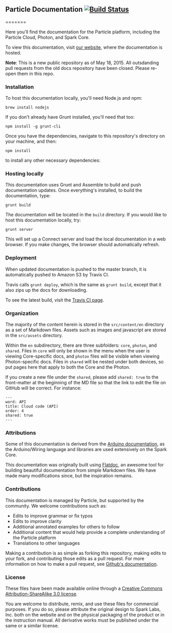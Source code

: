 ## Particle Documentation [![Build Status](https://travis-ci.org/spark/docs.svg?branch=feature/server-side-rendering)](https://travis-ci.org/spark/docs)
=======

Here you'll find the documentation for the Particle platform, including the Particle Cloud, Photon, and Spark Core.

To view this documentation, visit [our website](http://docs.particle.io), where the documentation is hosted.

**Note**: This is a new public repository as of May 18, 2015. All
outsdanding pull requests from the old docs repository have been closed.
Please re-open them in this repo.

### Installation

To host this documentation locally, you'll need Node.js and npm:

    brew install nodejs

If you don't already have Grunt installed, you'll need that too:

    npm install -g grunt-cli

Once you have the dependencies, navigate to this repository's directory on your machine, and then:

    npm install

to install any other necessary dependencies:

### Hosting locally

This documentation uses Grunt and Assemble to build and push documentation updates. Once everything's installed, to build the documentation, type:

`grunt build`

The documentation will be located in the `build` directory. If you would like to host this documentation locally, try:

`grunt server`

This will set up a Connect server and load the local documentation in a web browser. If you make changes, the browser should automatically refresh.

### Deployment

When updated documentation is pushed to the master branch, it is automatically pushed to Amazon S3 by Travis CI.

Travis calls `grunt deploy`, which is the same as `grunt build`, except that it also zips up the docs for downloading.

To see the latest build, visit the [Travis CI page](https://travis-ci.org/spark/docs).

### Organization

The majority of the content herein is stored in the `src/content/en` directory as a set of Markdown files. Assets such as images and javascript are stored in the `src/assets` directory.

Within the `en` subdirectory, there are three subfolders: `core`,
`photon`, and `shared`. Files in `core` will only be shown in the menu when the user
is viewing Core-specific docs, and `photon` files will be visible when
viewing Photon-specific docs. Files in `shared` will be nested under both
devices, so put pages here that apply to both the Core and the Photon.

If you create a new file under the `shared`, please add `shared: true`
to the front-matter at the beginning of the MD file so that the link to
edit the file on GitHub will be correct. For instance:

```
---
word: API
title: Cloud code (API)
order: 4
shared: true
---
```

### Attributions

Some of this documentation is derived from the [Arduino documentation](http://arduino.cc/en/Reference), as the Arduino/Wiring language and libraries are used extensively on the Spark Core.

This documentation was originally built using [Flatdoc](http://ricostacruz.com/flatdoc/), an awesome tool for building beautiful documentation from simple Markdown files. We have made many modifications since, but the inspiration remains.

### Contributions

This documentation is managed by Particle, but supported by the community. We welcome contributions such as:

* Edits to improve grammar or fix typos
* Edits to improve clarity
* Additional annotated examples for others to follow
* Additional content that would help provide a complete understanding of the Particle platform
* Translations to other languages

Making a contribution is as simple as forking this repository, making edits to your fork, and contributing those edits as a pull request. For more information on how to make a pull request, see [Github's documentation](https://help.github.com/articles/using-pull-requests/).

### License

These files have been made available online through a [Creative Commons Attribution-ShareAlike 3.0 license](http://creativecommons.org/licenses/by-sa/3.0/us/).

You are welcome to distribute, remix, and use these files for commercial purposes. If you do so, please attribute the original design to Spark Labs, Inc. both on the website and on the physical packaging of the product or in the instruction manual. All derivative works must be published under the same or a similar license.
